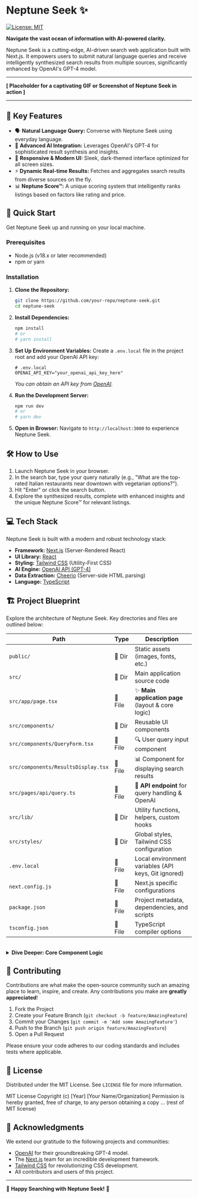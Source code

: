 # Neptune Seek ✨

[![License: MIT](https://img.shields.io/badge/License-MIT-yellow.svg)](https://opensource.org/licenses/MIT)
<!-- Add other relevant badges: e.g., build status, version, stars -->
<!-- Example: [![GitHub stars](https://img.shields.io/github/stars/your-repo/neptune-seek.svg?style=social&label=Star)](https://github.com/your-repo/neptune-seek) -->

**Navigate the vast ocean of information with AI-powered clarity.**

Neptune Seek is a cutting-edge, AI-driven search web application built with Next.js. It empowers users to submit natural language queries and receive intelligently synthesized search results from multiple sources, significantly enhanced by OpenAI's GPT-4 model.

---

<!-- Consider adding a GIF or a high-quality screenshot of the application here -->
<!-- ![Neptune Seek Demo](link-to-your-gif-or-screenshot.png) -->
**[ Placeholder for a captivating GIF or Screenshot of Neptune Seek in action ]**

---

## 🌟 Key Features

*   🗣️ **Natural Language Query:** Converse with Neptune Seek using everyday language.
*   🧠 **Advanced AI Integration:** Leverages OpenAI's GPT-4 for sophisticated result synthesis and insights.
*   📱 **Responsive & Modern UI:** Sleek, dark-themed interface optimized for all screen sizes.
*   ⚡ **Dynamic Real-time Results:** Fetches and aggregates search results from diverse sources on the fly.
*   📊 **Neptune Score™:** A unique scoring system that intelligently ranks listings based on factors like rating and price.

## 🚀 Quick Start

Get Neptune Seek up and running on your local machine.

### Prerequisites

*   Node.js (v18.x or later recommended)
*   npm or yarn

### Installation

1.  **Clone the Repository:**
    ```bash
    git clone https://github.com/your-repo/neptune-seek.git
    cd neptune-seek
    ```

2.  **Install Dependencies:**
    ```bash
    npm install
    # or
    # yarn install
    ```

3.  **Set Up Environment Variables:**
    Create a `.env.local` file in the project root and add your OpenAI API key:
    ```env
    # .env.local
    OPENAI_API_KEY="your_openai_api_key_here"
    ```
    *You can obtain an API key from [OpenAI](https://platform.openai.com/account/api-keys).*

4.  **Run the Development Server:**
    ```bash
    npm run dev
    # or
    # yarn dev
    ```

5.  **Open in Browser:**
    Navigate to `http://localhost:3000` to experience Neptune Seek.

## 🛠️ How to Use

1.  Launch Neptune Seek in your browser.
2.  In the search bar, type your query naturally (e.g., "What are the top-rated Italian restaurants near downtown with vegetarian options?").
3.  Hit "Enter" or click the search button.
4.  Explore the synthesized results, complete with enhanced insights and the unique Neptune Score™ for relevant listings.

## 💻 Tech Stack

Neptune Seek is built with a modern and robust technology stack:

*   **Framework:** [Next.js](https://nextjs.org/) (Server-Rendered React)
*   **UI Library:** [React](https://reactjs.org/)
*   **Styling:** [Tailwind CSS](https://tailwindcss.com/) (Utility-First CSS)
*   **AI Engine:** [OpenAI API (GPT-4)](https://openai.com/gpt-4)
*   **Data Extraction:** [Cheerio](https://cheerio.js.org/) (Server-side HTML parsing)
*   **Language:** [TypeScript](https://www.typescriptlang.org/)

<!-- Consider adding logos for a more visual appeal if you have space or prefer it -->
<!--
| Technology      | Description                                     |
|-----------------|-------------------------------------------------|
| Next.js         | Framework for server-rendered React apps        |
| React           | Library for building user interfaces            |
| Tailwind CSS    | Utility-first CSS framework                     |
| OpenAI API      | AI for result enhancement (GPT-4)               |
| Cheerio         | HTML parsing and data extraction                |
-->

## 🏗️ Project Blueprint

Explore the architecture of Neptune Seek. Key directories and files are outlined below:

| Path                        | Type   | Description                                           |
| --------------------------- | ------ | ----------------------------------------------------- |
| `public/`                   | 📁 Dir | Static assets (images, fonts, etc.)                   |
| `src/`                      | 📁 Dir | Main application source code                          |
| `src/app/page.tsx`          | 📄 File | ✨ **Main application page** (layout & core logic)      |
| `src/components/`           | 📁 Dir | Reusable UI components                                |
| `src/components/QueryForm.tsx`| 📄 File | 🔍 User query input component                         |
| `src/components/ResultsDisplay.tsx`| 📄 File | 📊 Component for displaying search results        |
| `src/pages/api/query.ts`    | 📄 File | 🔗 **API endpoint** for query handling & OpenAI       |
| `src/lib/`                  | 📁 Dir | Utility functions, helpers, custom hooks              |
| `src/styles/`               | 📁 Dir | Global styles, Tailwind CSS configuration             |
| `.env.local`                | 📄 File | Local environment variables (API keys, Git ignored)   |
| `next.config.js`            | 📄 File | Next.js specific configurations                       |
| `package.json`              | 📄 File | Project metadata, dependencies, and scripts         |
| `tsconfig.json`             | 📄 File | TypeScript compiler options                           |

<br>

<details>
<summary><strong> Dive Deeper: Core Component Logic </strong></summary>

*   📄 **`src/app/page.tsx`**: As the primary entry point for the user interface, this file manages the overall page structure, state for search queries and their corresponding results, and integrates essential child components like the `QueryForm` and `ResultsDisplay`.
*   📄 **`src/components/QueryForm.tsx`**: This dedicated component encapsulates the search input field and the logic for capturing user input and initiating the search request to the backend.
*   📄 **`src/components/ResultsDisplay.tsx`**: Responsible for rendering the processed search results returned from the API. It dynamically displays the synthesized information, including any special formatting or the unique Neptune Scores.
*   📄 **`src/pages/api/query.ts`**: This is the crucial server-side API endpoint. It handles incoming search requests, orchestrates data fetching (potentially using tools like Cheerio for web scraping), communicates with the OpenAI API for result synthesis, and sends the processed data back to the client.
</details>

## 🤝 Contributing

Contributions are what make the open-source community such an amazing place to learn, inspire, and create. Any contributions you make are **greatly appreciated**!

1.  Fork the Project
2.  Create your Feature Branch (`git checkout -b feature/AmazingFeature`)
3.  Commit your Changes (`git commit -m 'Add some AmazingFeature'`)
4.  Push to the Branch (`git push origin feature/AmazingFeature`)
5.  Open a Pull Request

Please ensure your code adheres to our coding standards and includes tests where applicable.

## 📜 License

Distributed under the MIT License. See `LICENSE` file for more information.

MIT License
Copyright (c) [Year] [Your Name/Organization]
Permission is hereby granted, free of charge, to any person obtaining a copy
... (rest of MIT license)
## 🙏 Acknowledgments

We extend our gratitude to the following projects and communities:

*   [OpenAI](https://openai.com/) for their groundbreaking GPT-4 model.
*   The [Next.js](https://nextjs.org/) team for an incredible development framework.
*   [Tailwind CSS](https://tailwindcss.com/) for revolutionizing CSS development.
*   All contributors and users of this project.

---

🚀 **Happy Searching with Neptune Seek!** 🚀
